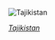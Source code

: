 
![Tajikistan](https://www.gstatic.com/prettyearth/assets/full/1085.jpg)

*[Tajikistan](https://www.google.com/maps/@38.894614,73.298504,17z/data=!3m1!1e3)*

